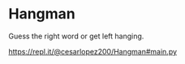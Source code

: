 # Hangman
Guess the right word or get left hanging.

https://repl.it/@cesarlopez200/Hangman#main.py
